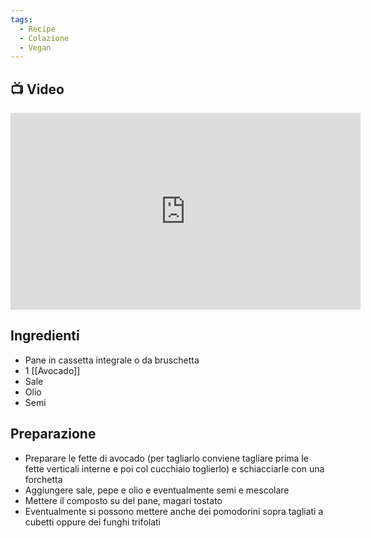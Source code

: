 ```yaml
---
tags:
  - Recipe
  - Colazione
  - Vegan
---
```

## 📺 Video

<div class="iframe-container">
  <iframe width="560" height="315" src="https://www.youtube.com/embed/tMZmKRk54bQ" title="YouTube video player" frameborder="0" allow="accelerometer; autoplay; clipboard-write; encrypted-media; gyroscope; picture-in-picture" allowfullscreen></iframe>
</div>

## Ingredienti
* Pane in cassetta integrale o da bruschetta
* 1 [[Avocado]]
* Sale
* Olio
* Semi

## Preparazione
* Preparare le fette di avocado (per tagliarlo conviene tagliare prima le fette verticali interne e poi col cucchiaio toglierlo) e schiacciarle con una forchetta
* Aggiungere sale, pepe e olio e eventualmente semi e mescolare
* Mettere il composto su del pane, magari tostato
* Eventualmente si possono mettere anche dei pomodorini sopra tagliati a cubetti oppure dei funghi trifolati
